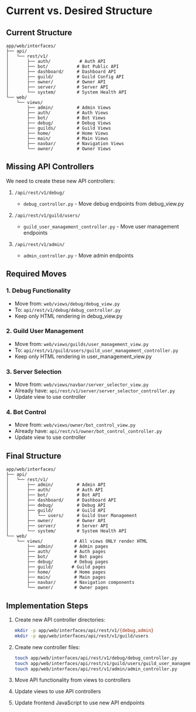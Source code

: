 # Current vs. Desired Structure

## Current Structure
```
app/web/interfaces/
├── api/
│   └── rest/v1/
│       ├── auth/           # Auth API
│       ├── bot/           # Bot Public API
│       ├── dashboard/     # Dashboard API
│       ├── guild/         # Guild Config API
│       ├── owner/         # Owner API
│       ├── server/        # Server API
│       └── system/        # System Health API
└── web/
    └── views/
        ├── admin/         # Admin Views
        ├── auth/          # Auth Views
        ├── bot/           # Bot Views
        ├── debug/         # Debug Views
        ├── guilds/        # Guild Views
        ├── home/          # Home Views
        ├── main/          # Main Views
        ├── navbar/        # Navigation Views
        └── owner/         # Owner Views
```

## Missing API Controllers
We need to create these new API controllers:

1. `/api/rest/v1/debug/`
   - `debug_controller.py` - Move debug endpoints from debug_view.py

2. `/api/rest/v1/guild/users/`
   - `guild_user_management_controller.py` - Move user management endpoints

3. `/api/rest/v1/admin/`
   - `admin_controller.py` - Move admin endpoints

## Required Moves

### 1. Debug Functionality
- Move from: `web/views/debug/debug_view.py`
- To: `api/rest/v1/debug/debug_controller.py`
- Keep only HTML rendering in debug_view.py

### 2. Guild User Management
- Move from: `web/views/guilds/user_management_view.py`
- To: `api/rest/v1/guild/users/guild_user_management_controller.py`
- Keep only HTML rendering in user_management_view.py

### 3. Server Selection
- Move from: `web/views/navbar/server_selector_view.py`
- Already have: `api/rest/v1/server/server_selector_controller.py`
- Update view to use controller

### 4. Bot Control
- Move from: `web/views/owner/bot_control_view.py`
- Already have: `api/rest/v1/owner/bot_control_controller.py`
- Update view to use controller

## Final Structure
```
app/web/interfaces/
├── api/
│   └── rest/v1/
│       ├── admin/         # Admin API
│       ├── auth/          # Auth API
│       ├── bot/           # Bot API
│       ├── dashboard/     # Dashboard API
│       ├── debug/         # Debug API
│       ├── guild/         # Guild API
│       │   └── users/     # Guild User Management
│       ├── owner/         # Owner API
│       ├── server/        # Server API
│       └── system/        # System Health API
└── web/
    └── views/            # All views ONLY render HTML
        ├── admin/        # Admin pages
        ├── auth/         # Auth pages
        ├── bot/          # Bot pages
        ├── debug/        # Debug pages
        ├── guild/       # Guild pages
        ├── home/         # Home pages
        ├── main/         # Main pages
        ├── navbar/       # Navigation components
        └── owner/        # Owner pages
```

## Implementation Steps

1. Create new API controller directories:
   ```bash
   mkdir -p app/web/interfaces/api/rest/v1/{debug,admin}
   mkdir -p app/web/interfaces/api/rest/v1/guild/users
   ```

2. Create new controller files:
   ```bash
   touch app/web/interfaces/api/rest/v1/debug/debug_controller.py
   touch app/web/interfaces/api/rest/v1/guild/users/guild_user_management_controller.py
   touch app/web/interfaces/api/rest/v1/admin/admin_controller.py
   ```

3. Move API functionality from views to controllers
4. Update views to use API controllers
5. Update frontend JavaScript to use new API endpoints

